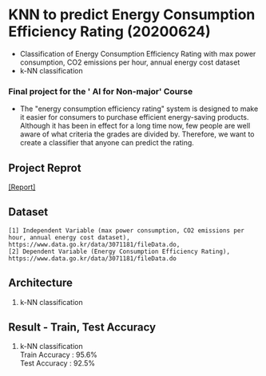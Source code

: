 # KNN to predict Energy Consumption Efficiency Rating (20200624)
- Classification of Energy Consumption Efficiency Rating with max power consumption, CO2 emissions per hour, annual energy cost dataset
- k-NN classification

### Final project for the ' AI for Non-major' Course
- The "energy consumption efficiency rating" system is designed to make it easier for consumers to purchase efficient energy-saving products.
Although it has been in effect for a long time now, few people are well aware of what criteria the grades are divided by. 
Therefore, we want to create a classifier that anyone can predict the rating.

## Project Reprot
[[Report]](https://github.com/OH-Seoyoung/KNN_to_predict_Energy_Consumption_Efficiency_Rating/blob/master/%5B%EA%B8%B0%EB%A7%90%EA%B3%A0%EC%82%AC%20%EB%8C%80%EC%B2%B4%EA%B3%BC%EC%A0%9C%5D%202017010698%20%EC%88%98%ED%95%99%EA%B3%BC%20%EC%98%A4%EC%84%9C%EC%98%81.pdf)

## Dataset
```
[1] Independent Variable (max power consumption, CO2 emissions per hour, annual energy cost dataset), https://www.data.go.kr/data/3071181/fileData.do,
[2] Dependent Variable (Energy Consumption Efficiency Rating), https://www.data.go.kr/data/3071181/fileData.do
```

## Architecture
1. k-NN classification

## Result - Train, Test Accuracy
1. k-NN classification  
  Train Accuracy : 95.6%  
  Test Accuracy : 92.5%
